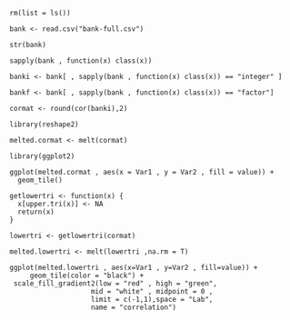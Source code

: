     rm(list = ls())

    bank <- read.csv("bank-full.csv")

    str(bank)

    sapply(bank , function(x) class(x))

    banki <- bank[ , sapply(bank , function(x) class(x)) == "integer" ]

    bankf <- bank[ , sapply(bank , function(x) class(x)) == "factor"]

    cormat <- round(cor(banki),2)

    library(reshape2)

    melted.cormat <- melt(cormat)

    library(ggplot2)

    ggplot(melted.cormat , aes(x = Var1 , y = Var2 , fill = value)) +
      geom_tile()

    getlowertri <- function(x) {
      x[upper.tri(x)] <- NA
      return(x)
    }

    lowertri <- getlowertri(cormat)

    melted.lowertri <- melt(lowertri ,na.rm = T)

    ggplot(melted.lowertri , aes(x=Var1 , y=Var2 , fill=value)) +
         geom_tile(color = "black") + 
     scale_fill_gradient2(low = "red" , high = "green",
                        mid = "white" , midpoint = 0 , 
                        limit = c(-1,1),space = "Lab",
                        name = "correlation")
